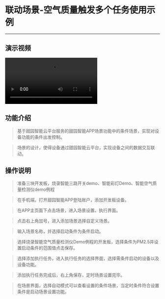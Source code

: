 # 联动场景-空气质量触发多个任务使用示例
------------------------------------------

## 演示视频

![联动场景-演示视频](https://smart-img.5itianyuan.com/open/linkage_sence_air-quality-detector_switch.mp4)

## 功能介绍

> 基于甜园智能云平台服务的甜园智能APP场景功能中的条件场景，实现对设备功能的条件出发控制。 

> 场景的设计，使得设备通过甜园智能云平台，实现设备之间的数据交互联动。

## 操作说明

> 准备三块开发板，烧录智能三路开关demo、智能彩灯Demo、智能空气质量检测仪demo例程

> 在手机端，打开甜园智能APP登陆账户，添加开发板设备。

> 在APP主页面下点击场景，进入场景设置、执行界面。

> 点击右上角加号，进入添加场景选择自定义场景。

> 输入场景名称，并选择启动条件为条件启动。

> 选择烧录智能空气质量检测仪Demo例程的开发板，选择条件为PM2.5并设置启动条件的范围值点击保存。

> 选择添加执行任务，进入执行任务的选择界面，选择需条件启动的设备以及设备功能。

> 添加执行任务完成后，右上角保存，定时场景设置完毕。

> 在场景界面，选择自动模式可以查看设置的条件场景，当定时条件符合设置条件是启动场景设置功能。
